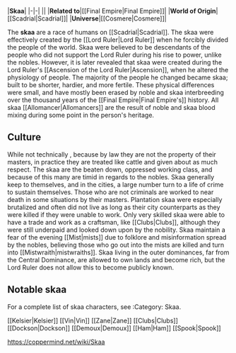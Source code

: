 |**Skaa**|
|-|-|
||
|**Related to**|[[Final Empire\|Final Empire]]|
|**World of Origin**|[[Scadrial\|Scadrial]]|
|**Universe**|[[Cosmere\|Cosmere]]|

The **skaa** are a race of humans on [[Scadrial\|Scadrial]].
The skaa were effectively created by the [[Lord Ruler\|Lord Ruler]] when he forcibly divided the people of the world. Skaa were believed to be descendants of the people who did not support the Lord Ruler during his rise to power, unlike the nobles. However, it is later revealed that skaa were created during the Lord Ruler's [[Ascension of the Lord Ruler\|Ascension]], when he altered the physiology of people. The majority of the people he changed became skaa; built to be shorter, hardier, and more fertile. These physical differences were small, and have mostly been erased by noble and skaa interbreeding over the thousand years of the [[Final Empire\|Final Empire's]] history. All skaa [[Allomancer\|Allomancers]] are the result of noble and skaa blood mixing during some point in the person's heritage.

## Culture
While not technically , because by law they are not the property of their masters, in practice they are treated like cattle and given about as much respect. The skaa are the beaten down, oppressed working class, and because of this many are timid in regards to the nobles. Skaa generally keep to themselves, and in the cities, a large number turn to a life of crime to sustain themselves.
Those who are not criminals are worked to near death in some situations by their masters. Plantation skaa were especially brutalized and often did not live as long as their city counterparts as they were killed if they were unable to work. Only very skilled skaa were able to have a trade and work as a craftsman, like [[Clubs\|Clubs]], although they were still underpaid and looked down upon by the nobility.
Skaa maintain a fear of the evening [[Mist\|mists]] due to folklore and misinformation spread by the nobles, believing those who go out into the mists are killed and turn into [[Mistwraith\|mistwraiths]].
Skaa living in the outer dominances, far from the Central Dominance, are allowed to own lands and become rich, but the Lord Ruler does not allow this to become publicly known.

## Notable skaa
For a complete list of skaa characters, see :Category: Skaa.

[[Kelsier\|Kelsier]]
[[Vin\|Vin]]
[[Zane\|Zane]]
[[Clubs\|Clubs]]
[[Dockson\|Dockson]]
[[Demoux\|Demoux]]
[[Ham\|Ham]]
[[Spook\|Spook]]



https://coppermind.net/wiki/Skaa